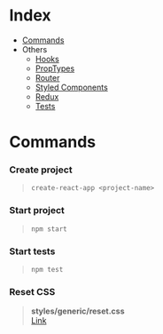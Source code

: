 # Index

- [Commands](#Commands)
- Others
  - [Hooks](https://github.com/Keemluvr/react/blob/master/hooks.md)
  - [PropTypes](https://github.com/Keemluvr/react/blob/master/propTypes.md)
  - [Router](https://github.com/Keemluvr/react/blob/master/router.md)
  - [Styled Components](https://github.com/Keemluvr/react/blob/master/styledComponents.md)
  - [Redux](https://github.com/Keemluvr/react/blob/master/redux.md)
  - [Tests](https://github.com/Keemluvr/react/blob/master/tests.md)

# Commands

### Create project
>``create-react-app <project-name>``

### Start project
>``npm start``

### Start tests
>``npm test``

### Reset CSS
> **styles/generic/reset.css**  
[Link](https://meyerweb.com/eric/tools/css/reset/)
